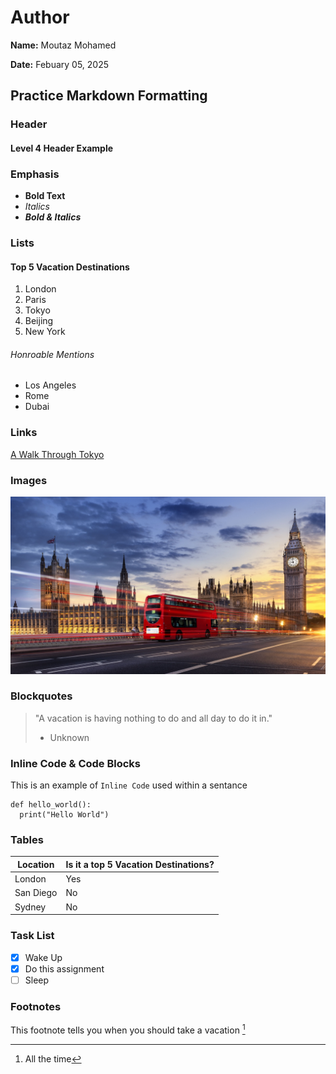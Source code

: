 # Author
**Name:** Moutaz Mohamed

**Date:** Febuary 05, 2025

## Practice Markdown Formatting

### Header
#### Level 4 Header Example

### Emphasis
- **Bold Text**
- *Italics*
- ***Bold & Italics***

### Lists

#### Top 5 Vacation Destinations
1. London
2. Paris
3. Tokyo
4. Beijing
5. New York

###### Honroable Mentions
- Los Angeles
- Rome
- Dubai

### Links
[A Walk Through Tokyo](https://www.youtube.com/watch?v=Ze42hH2GzHc "Tour Through Tokyo")

### Images
![Picture of London](London.jpg)

### Blockquotes
> "A vacation is having nothing to do and all day to do it in."
>  - Unknown

### Inline Code & Code Blocks
This is an example of `Inline Code` used within a sentance

```
def hello_world():
  print("Hello World")
```

### Tables
|Location|Is it a top 5 Vacation Destinations?|
|-------------------|-------------------------|
|London             |Yes                      |
|San Diego          |No                       |
|Sydney             |No                       |

### Task List
- [x] Wake Up
- [x] Do this assignment
- [ ] Sleep

### Footnotes
This footnote tells you when you should take a vacation [^1]

[^1]: All the time
